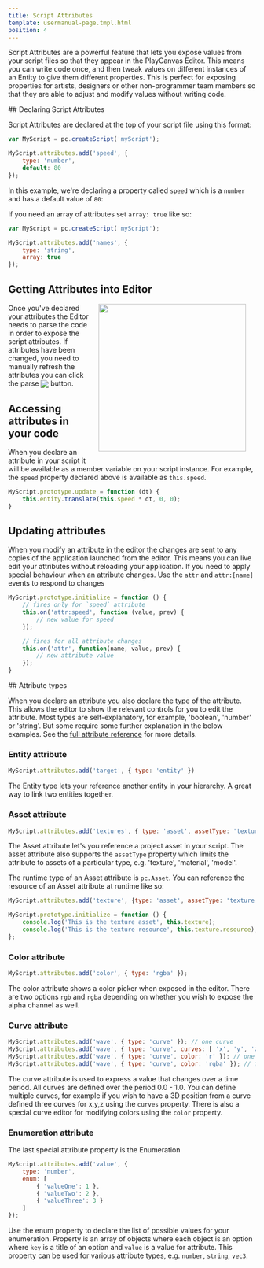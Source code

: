 ```yaml
---
title: Script Attributes
template: usermanual-page.tmpl.html
position: 4
---
```


Script Attributes are a powerful feature that lets you expose values from your script files so that they appear in the PlayCanvas Editor. This means you can write code once, and then tweak values on different instances of an Entity to give them different properties. This is perfect for exposing properties for artists, designers or other non-programmer team members so that they are able to adjust and modify values without writing code.

## Declaring Script Attributes

Script Attributes are declared at the top of your script file using this format:

```javascript
var MyScript = pc.createScript('myScript');

MyScript.attributes.add('speed', {
    type: 'number',
    default: 80
});
```

In this example, we're declaring a property called `speed` which is a `number` and has a default value of `80`:

If you need an array of attributes set `array: true` like so:

```javascript
var MyScript = pc.createScript('myScript');

MyScript.attributes.add('names', {
    type: 'string',
    array: true
});
```

## Getting Attributes into Editor

<img src="/images/user-manual/scripting/script-attributes.jpg" style="width: 300px; float: right; padding: 20px; padding-top: 0px;"/>

Once you've declared your attributes the Editor needs to parse the code in order to expose the script attributes. If attributes have been changed, you need to manually refresh the attributes you can click the parse <img src="/images/user-manual/scripting/parse-button.jpg" style="display: inline; vertical-align: middle;" /> button.

## Accessing attributes in your code

When you declare an attribute in your script it will be available as a member variable on your script instance. For example, the `speed` property declared above is available as `this.speed`.

```javascript
MyScript.prototype.update = function (dt) {
    this.entity.translate(this.speed * dt, 0, 0);
}
```

## Updating attributes

When you modify an attribute in the editor the changes are sent to any copies of the application launched from the editor. This means you can live edit your attributes without reloading your application. If you need to apply special behaviour when an attribute changes. Use the `attr` and `attr:[name]` events to respond to changes

```javascript
MyScript.prototype.initialize = function () {
    // fires only for `speed` attribute
    this.on('attr:speed', function (value, prev) {
        // new value for speed
    });

    // fires for all attribute changes
    this.on('attr', function(name, value, prev) {
        // new attribute value
    });
}
```

## Attribute types

When you declare an attribute you also declare the type of the attribute. This allows the editor to show the relevant controls for you to edit the attribute. Most types are self-explanatory, for example, 'boolean', 'number' or 'string'. But some require some further explanation in the below examples. See the [full attribute reference][1] for more details.

### Entity attribute

```javascript
MyScript.attributes.add('target', { type: 'entity' })
```

The Entity type lets your reference another entity in your hierarchy. A great way to link two entities together.

### Asset attribute

```javascript
MyScript.attributes.add('textures', { type: 'asset', assetType: 'texture', array: true });
```

The Asset attribute let's you reference a project asset in your script. The asset attribute also supports the `assetType` property which limits the attribute to assets of a particular type, e.g. 'texture', 'material', 'model'.

The runtime type of an Asset attribute is `pc.Asset`. You can reference the resource of an Asset attribute at runtime like so:

```javascript
MyScript.attributes.add('texture', {type: 'asset', assetType: 'texture'});

MyScript.prototype.initialize = function () {
    console.log('This is the texture asset', this.texture);
    console.log('This is the texture resource', this.texture.resource);
};

```

### Color attribute

```javascript
MyScript.attributes.add('color', { type: 'rgba' });
```

The color attribute shows a color picker when exposed in the editor. There are two options `rgb` and `rgba` depending on whether you wish to expose the alpha channel as well.

### Curve attribute

```javascript
MyScript.attributes.add('wave', { type: 'curve' }); // one curve
MyScript.attributes.add('wave', { type: 'curve', curves: [ 'x', 'y', 'z' ] }); // three curves: x, y, z
MyScript.attributes.add('wave', { type: 'curve', color: 'r' }); // one curve for red channel
MyScript.attributes.add('wave', { type: 'curve', color: 'rgba' }); // four curves for full color including alpha
```

The curve attribute is used to express a value that changes over a time period. All curves are defined over the period 0.0 - 1.0. You can define multiple curves, for example if you wish to have a 3D position from a curve defined three curves for x,y,z using the `curves` property. There is also a special curve editor for modifying colors using the `color` property.

### Enumeration attribute

The last special attribute property is the Enumeration

```javascript
MyScript.attributes.add('value', {
    type: 'number',
    enum: [
        { 'valueOne': 1 },
        { 'valueTwo': 2 },
        { 'valueThree': 3 }
    ]
});
```

Use the enum property to declare the list of possible values for your enumeration. Property is an array of objects where each object is an option where `key` is a title of an option and `value` is a value for attribute. This property can be used for various attribute types, e.g. `number`, `string`, `vec3`.

[1]: /api/pc.ScriptAttributes.html

